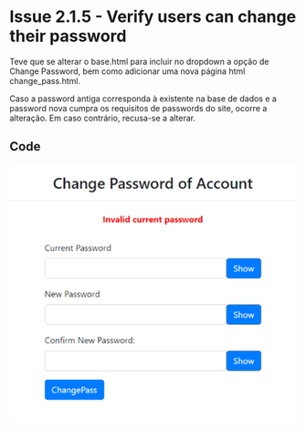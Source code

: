# Issue 2.1.5 - Verify users can change their password

Teve que se alterar o base.html para incluir no dropdown a opção de Change Password, bem como adicionar uma nova página html change_pass.html.

Caso a password antiga corresponda à existente na base de dados e a password nova cumpra os requisitos de passwords do site, ocorre a alteração. Em caso contrário, recusa-se a alterar.

## Code

![Password not accepted](Imagem1.png)